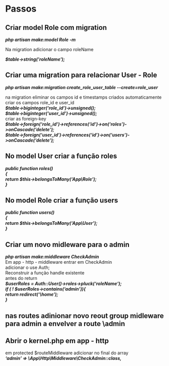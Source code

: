 <h1>Passos</h1>
<h2>Criar model Role com migration</h2>
<p><i><b>php artisan make:model Role -m</b></i></p>
<p>Na migration adicionar o campo roleName</p>
<p><b><i>$table->string('roleName');</i></b></p>
<h2>Criar uma migration para relacionar User - Role</h2>
<p><b><i>php artisan make:migration create_role_user_table --create=role_user</i></b></p>
<p>na migration eliminar os campos id e timestamps criados automaticamente</br>
criar os campos role_id e user_id</br>
<b><i>$table->biginteger(‘role_id’)->unsigned();</br>
$table->biginteger(‘user_id’)->unsigned();</b></i></br>
criar as foreign-key</br>
<b><i>$table->foreign(‘role_id’)->references(‘id’)->on(‘roles’)->onCascade(‘delete’);</br>
$table->foreign(‘user_id’)->references(‘id’)->on(‘users’)->onCascade(‘delete’);</b></i></p>
<h2>No model User criar a função roles</h2>
<p><b><i>public function roles()</br>
{</br>
return $this->belongsToMany(‘App\Role’);</br>
}</i></b></p>
<h2>No model Role criar a função users</h2>
<p><b><i>public function users()</br>
{</br>
return $this->belongsToMany(‘App\User’);</br>
}</i></b></p>
<h2>Criar um novo midleware para o admin</h2
    <p><b><i>php artisan make:middleware CheckAdmin</i></b></br>
Em app - http - middleware entrar em CheckAdmin</br>
adicionar o use Auth;</br>
Reconstruir a função handle existente</br>
antes do return</br>
<b><i>$userRoles = Auth::User()->roles->pluck(‘roleName’);</br>
if ( ! $userRoles->contains(‘admin’)){</br>
return redirect(‘\home’);</br>
}</i></b></p>
<h2>nas routes adinionar novo reout group midleware para admin a envelver a route \admin</h2>
<h2>Abrir o kernel.php em app - http</h2>
<p>em protected $routeMiddleware adicionar no final do array</br>
<b><i>‘admin’ => \App\Http\Middleware\CheckAdmin::class,</i></b></p>

